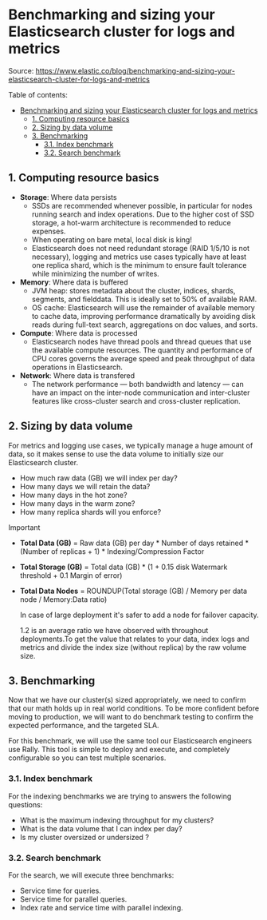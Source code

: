 # Benchmarking and sizing your Elasticsearch cluster for logs and metrics

Source: <https://www.elastic.co/blog/benchmarking-and-sizing-your-elasticsearch-cluster-for-logs-and-metrics>

Table of contents:

- [Benchmarking and sizing your Elasticsearch cluster for logs and metrics](#benchmarking-and-sizing-your-elasticsearch-cluster-for-logs-and-metrics)
  - [1. Computing resource basics](#1-computing-resource-basics)
  - [2. Sizing by data volume](#2-sizing-by-data-volume)
  - [3. Benchmarking](#3-benchmarking)
    - [3.1. Index benchmark](#31-index-benchmark)
    - [3.2. Search benchmark](#32-search-benchmark)

## 1. Computing resource basics

- **Storage**: Where data persists
  - SSDs are recommended whenever possible, in particular for nodes running search and index operations. Due to the higher cost of SSD storage, a hot-warm architecture is recommended to reduce expenses.
  - When operating on bare metal, local disk is king!
  - Elasticsearch does not need redundant storage (RAID 1/5/10 is not necessary), logging and metrics use cases typically have at least one replica shard, which is the minimum to ensure fault tolerance while minimizing the number of writes.
- **Memory**: Where data is buffered
  - JVM heap: stores metadata about the cluster, indices, shards, segments, and fielddata. This is ideally set to 50% of available RAM.
  - OS cache: Elasticsearch will use the remainder of available memory to cache data, improving performance dramatically by avoiding disk reads during full-text search, aggregations on doc values, and sorts.
- **Compute**: Where data is processed
  - Elasticsearch nodes have thread pools and thread queues that use the available compute resources. The quantity and performance of CPU cores governs the average speed and peak throughput of data operations in Elasticsearch.
- **Network**: Where data is transfered
  - The network performance — both bandwidth and latency — can have an impact on the inter-node communication and inter-cluster features like cross-cluster search and cross-cluster replication.

## 2. Sizing by data volume

For metrics and logging use cases, we typically manage a huge amount of data, so it makes sense to use the data volume to initially size our Elasticsearch cluster.

- How much raw data (GB) we will index per day?
- How many days we will retain the data?
- How many days in the hot zone?
- How many days in the warm zone?
- How many replica shards will you enforce?

> [!important]
>
> - **Total Data (GB)** = Raw data (GB) per day \* Number of days retained \* (Number of replicas + 1) \* Indexing/Compression Factor
> - **Total Storage (GB)** = Total data (GB) \* (1 + 0.15 disk Watermark threshold + 0.1 Margin of error)
> - **Total Data Nodes** = ROUNDUP(Total storage (GB) / Memory per data node / Memory:Data ratio)
>
>   In case of large deployment it's safer to add a node for failover capacity.
>
>   1.2 is an average ratio we have observed with throughout deployments.To get the value that relates to your data, index logs and metrics and divide the index size (without replica) by the raw volume size.

## 3. Benchmarking

Now that we have our cluster(s) sized appropriately, we need to confirm that our math holds up in real world conditions. To be more confident before moving to production, we will want to do benchmark testing to confirm the expected performance, and the targeted SLA.

For this benchmark, we will use the same tool our Elasticsearch engineers use Rally. This tool is simple to deploy and execute, and completely configurable so you can test multiple scenarios.

### 3.1. Index benchmark

For the indexing benchmarks we are trying to answers the following questions:

- What is the maximum indexing throughput for my clusters?
- What is the data volume that I can index per day?
- Is my cluster oversized or undersized ?

### 3.2. Search benchmark

For the search, we will execute three benchmarks:

- Service time for queries.
- Service time for parallel queries.
- Index rate and service time with parallel indexing.
